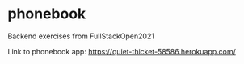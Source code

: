 # phonebook
Backend exercises from FullStackOpen2021

Link to phonebook app: https://quiet-thicket-58586.herokuapp.com/
